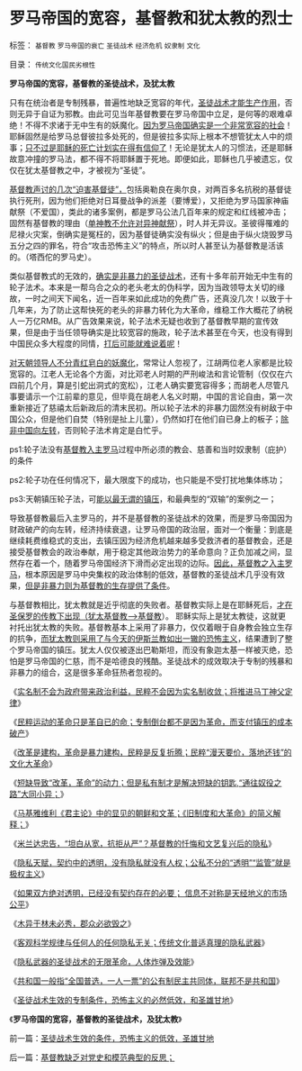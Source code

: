# 罗马帝国的宽容，基督教和犹太教的烈士

标签： `基督教` `罗马帝国的衰亡` `圣徒战术` `经济危机` `奴隶制` `文化` 

目录： `传统文化国民劣根性`

**罗马帝国的宽容，基督教的圣徒战术，及犹太教**

只有在统治者是专制残暴，普遍性地缺乏宽容的年代，[圣徒战术才能生产作用](../../../2013/4/4/隐私武器的圣徒战术的无限革命，人体炸弹及效能.md)，否则无异于自证为邪教。由此可见当年基督教要在罗马帝国中立足，是何等的艰难卓绝！不得不求诸于无中生有的妖魔化。[因为罗马帝国确实是一个非常宽容的社会](../../../2010/11/18/基督教的真理和内战，教会的特权.md)！耶稣固然是给罗马总督彼拉多处死的，但是彼拉多实际上根本不想管犹太人中的烦事；[只不过是耶稣的死亡计划实在得有信仰了](../../../2010/11/15/最成功的“死亡计划”，犹太教基督派教会成型.md)！无论是犹太人的习惯法，还是耶稣故意冲撞的罗马法，都不得不将耶稣置于死地。即便如此，耶稣也几乎被遗忘，仅仅在犹太基督教之中，才被视为“圣徒”。

[基督教声讨的几次“迫害基督徒”，](../../../2010/8/4/罗马皇帝对基督教的几次“迫害”是实在法冲突.md)包括奥勒良在奥尔良，对两百多名抗税的基督徒执行死刑，因为他们拒绝对日耳曼战争的派差（要博爱），又拒绝为罗马国家神庙献祭（不爱国），类此的诸多案例，都是罗马公法几百年来的规定和红线被冲击；固然有基督教的理由（[单神教不允许对异神献祭](../../../2010/11/15/希腊“多神教”相当于主权互相承认和单神教.md)），时人并无异议。圣彼得罹难的尼禄火灾案，倒确实是冤枉的，因为基督徒确实没有纵火；但是由于纵火烧毁罗马五分之四的罪名，符合“攻击恐怖主义”的特点，所以时人甚至认为基督教是活该的。（塔西佗的罗马史）。

类似基督教式的无效的，[确实是非暴力的圣徒战术](../../../2012/4/12/为什么民主是非暴力？宪法是“共同利益契约”.md)，还有十多年前开始无中生有的轮子法术。本来是一帮乌合之众的老头老太的伪科学，因为当政领导太关切的缘故，一时之间天下闻名，近一百年来如此成功的免费广告，还真没几次！以致于十几年来，为了防止这帮快死的老头的非暴力转化为大革命，维稳工作大概花了纳税人一万亿RMB。从广告效果来说，轮子法术无疑也收到了基督教早期的宣传效果，但是由于当任领导确实是比较宽容的施政，轮子法术甚至在今天，也没有得到中国民众多大程度的同情，[打后可能就难说着呢](../../../2013/3/31/传统文化感受到恐惧，下意识围剿“资本主义异端”.md)！

[对天朝领导人不分青红皂白的妖魔化](../../../2011/11/25/传统道德对“暴君，独裁者”是妖魔化的；.md)，常常让人忽视了，江胡两位老人家都是比较宽容的。江老人无论各个方面，对比邓老人时期的严刑峻法和言论管制（仅仅在六四前几个月，算是引蛇出洞式的宽松），江老人确实要宽容得多；而胡老人尽管凡事要请示一个江前辈的意见，但毕竟在胡老人名义时期，中国的言论自由，第一次重新接近了慈禧太后新政后的清末民初。所以轮子法术的非暴力固然没有树敌于中国公众，但是他们自焚（特别是扯上儿童），仍然如打在他们自已身上的板子；[除非中国向左转](../../../2013/3/30/隐私保护是资本主义的必要条件，实名制将围剿隐私.md)，否则轮子法术肯定是白忙乎。

ps1:轮子法没有[基督教入主罗马](../../../2010/11/10/罗马崩溃是基督教入主的代价.md)过程中所必须的教会、慈善和当时奴隶制（庇护）的条件

ps2:轮子功在任何情况下，最大限度下的成功，也只能是不受打扰地集体练功；

ps3:天朝镇压轮子法，可[能以最无谓的镇压](../../../2013/3/31/统治者乱镇压，民粹乌合乱革命，和革命的总设计师.md)，和最典型的“双输”的案例之一；

导致基督教最后入主罗马的，并不是基督教的圣徒战术的效果，而是罗马帝国因为财政破产的向左转，经济持续衰退，让罗马帝国的政治层，面对一个衡量：到底是继续耗费维稳式的支出，去镇压因为经济危机越来越多受救济者的基督教会，还是接受基督教会的政治奉献，用于稳定其他政治势力的革命意向？正负加减之间，显然存在着一个，随着罗马帝国经济下滑而必定出现的边际。[因此，基督教之入主罗马](../../../2010/11/10/为什么基督教最终胜出？.md)，根本原因是罗马中央集权的政治体制的低效，基督教的圣徒战术几乎没有效果，[但是非暴力则为基督教的生存提供了条件](../../../2009/10/24/暴力的社会价值和非暴力的不合作，及圣雄甘地.md)。

与基督教相比，犹太教就是近乎彻底的失败者。基督教实际上是在耶稣死后，[才在圣保罗的传教下出现（犹太基督教——>基督教](../../../2010/11/16/罗马帝国，基督教和犹太教的三角关系.md)）。
耶稣实际上是犹太教徒，这就更衬托出犹太教的失败。基督教基本上采用了非暴力，仅仅着眼于自身教会独立生存的抗争，[而犹太教则采用了与今天的伊斯兰教如出一辙的恐怖主义](../../../2010/8/4/罗马帝国对基督教很宽容，犹太教曾经暴戾.md)，结果遭到了整个罗马帝国的镇压。犹太人仅仅被逐出巴勒斯坦，而没有象迦太基一样被灭绝，恐怕是罗马帝国的仁慈，而不是哈德良的残酷。圣徒战术的成效取决于专制的残暴和非暴力的组合，这是很多革命狂热者忽视的。

《[实名制不会为政府带来政治利益，民粹不会因为实名制收敛；将推进马丁神父定律](../../../2013/3/31/传统文化感受到恐惧，下意识围剿“资本主义异端”.md)》

《[民粹运动的革命只是革自已的命；专制倒台都不是因为革命，而支付镇压的成本破产](../../../2013/3/31/民粹运动的革命只是革自已的命.md)》

《[改革是建构，革命是暴力建构，民粹是反复折腾；民粹“漫天要价，落地还钱”的文化大革命](../../../2013/4/1/改革是建构，革命是暴力建构，民粹是反复折腾；.md)》

《[短缺导致“改革，革命”的动力；但是私有制才是解决短缺的钥匙,“通往奴役之路”大同小异；](../../../2013/4/1/短缺导致“改革，革命”的必要，民粹统治者却围剿资本主义异端！.md)》

《[马基雅维利《君主论》中的显见的朝鲜和文革；《旧制度和大革命》的简义解释；](../../../2013/4/2/统治阶级中的异端，人民的伟大领袖，马基雅维利的《君主论》.md)》

《[米兰达忠告，“坦白从宽，抗拒从严”？基督教的忏悔和文艺复兴后的隐私](../../../2013/4/2/米兰达忠告，坦白从宽抗拒从严，基督教的忏悔，民粹的“透明”.md)》

《[隐私天赋，契约中的透明，没有隐私就没有人权；公私不分的“透明”“监管”就是极权主义](../../../2013/4/2/隐私天赋，契约中的透明，没有隐私就没有人权.md)》

《[如果双方绝对透明，已经没有契约存在的必要； 信息不对称是天经地义的市场公平](../../../2013/4/3/信息不对称是天经地义的市场公平,美国证监会的作用和诉讼.md)》

《[木异于林未必秀，郡众必欲毁之](../../../2013/4/3/木异于林未必秀，人民群众必欲毁之.md)》

《[客观科学规律与任何人的任何隐私无关；传统文化普适真理的隐私武器](../../../2013/4/4/隐私武器，逻辑混乱不要紧，只要革命主义真.md)》

《[隐私武器的圣徒战术的无限革命，人体炸弹及效能](../../../2013/4/4/隐私武器的圣徒战术的无限革命，人体炸弹及效能.md)》

《[共和国一般指“全国普选，一人一票”的公有制民主共同体，联邦不是共和国](../../../2013/4/4/联邦不是共和国，帝国及基督教.md)》

《[圣徒战术生效的专制条件，恐怖主义的必然低效，和圣雄甘地](../../../2013/4/5/圣徒战术生效的条件，恐怖主义的低效，圣雄甘地.md)》

《**罗马帝国的宽容，基督教的圣徒战术，及犹太教**》

前一篇：[圣徒战术生效的条件，恐怖主义的低效，圣雄甘地](../../../2013/4/5/圣徒战术生效的条件，恐怖主义的低效，圣雄甘地.md)

后一篇：[基督教缺乏对党史和模范典型的反思；](../../../2013/4/5/基督教缺乏对党史和模范典型的反思；.md)